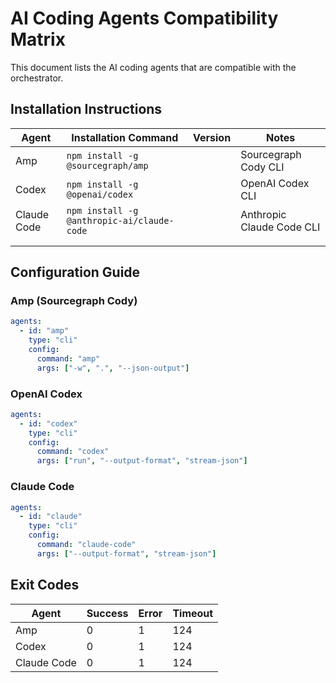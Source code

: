 # AI Coding Agents Compatibility Matrix

This document lists the AI coding agents that are compatible with the orchestrator.

## Installation Instructions

| Agent       | Installation Command                       | Version | Notes                     |
| ----------- | ------------------------------------------ | ------- | ------------------------- |
| Amp         | `npm install -g @sourcegraph/amp`          |         | Sourcegraph Cody CLI      |
| Codex       | `npm install -g @openai/codex`             |         | OpenAI Codex CLI          |
| Claude Code | `npm install -g @anthropic-ai/claude-code` |         | Anthropic Claude Code CLI |
|             |                                            |         |                           |
|             |                                            |         |                           |

## Configuration Guide

### Amp (Sourcegraph Cody)

```yaml
agents:
  - id: "amp"
    type: "cli"
    config:
      command: "amp"
      args: ["-w", ".", "--json-output"]
```

### OpenAI Codex

```yaml
agents:
  - id: "codex"
    type: "cli"
    config:
      command: "codex"
      args: ["run", "--output-format", "stream-json"]
```

### Claude Code

```yaml
agents:
  - id: "claude"
    type: "cli"
    config:
      command: "claude-code"
      args: ["--output-format", "stream-json"]
```

## Exit Codes

| Agent       | Success | Error | Timeout |
| ----------- | ------- | ----- | ------- |
| Amp         | 0       | 1     | 124     |
| Codex       | 0       | 1     | 124     |
| Claude Code | 0       | 1     | 124     |
